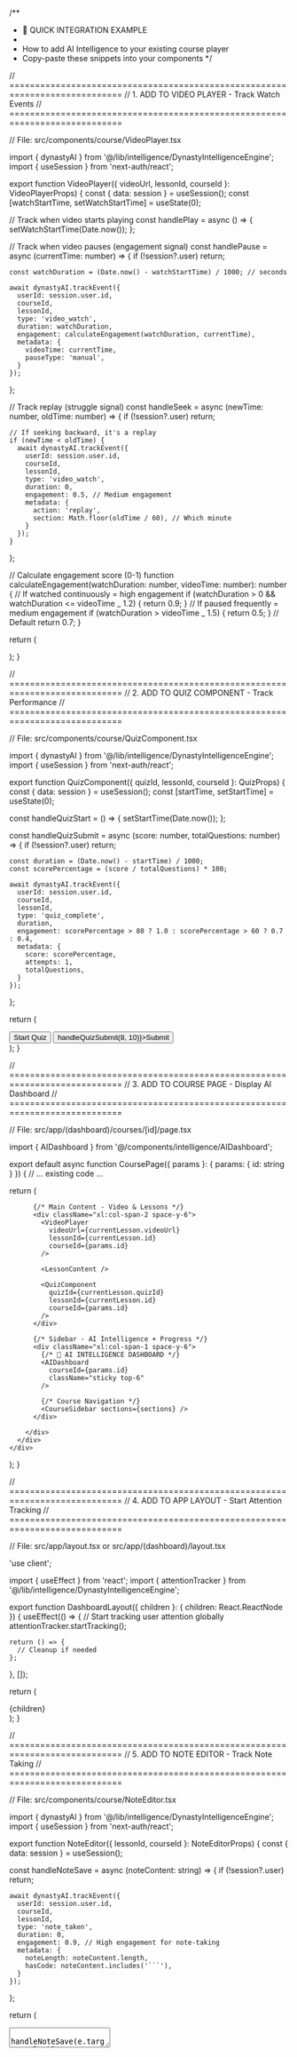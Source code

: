 /\*\*

- 🎯 QUICK INTEGRATION EXAMPLE
-
- How to add AI Intelligence to your existing course player
- Copy-paste these snippets into your components
  \*/

// ============================================================================
// 1. ADD TO VIDEO PLAYER - Track Watch Events
// ============================================================================

// File: src/components/course/VideoPlayer.tsx

import { dynastyAI } from '@/lib/intelligence/DynastyIntelligenceEngine';
import { useSession } from 'next-auth/react';

export function VideoPlayer({ videoUrl, lessonId, courseId }: VideoPlayerProps) {
const { data: session } = useSession();
const [watchStartTime, setWatchStartTime] = useState<number>(0);

// Track when video starts playing
const handlePlay = async () => {
setWatchStartTime(Date.now());
};

// Track when video pauses (engagement signal)
const handlePause = async (currentTime: number) => {
if (!session?.user) return;

    const watchDuration = (Date.now() - watchStartTime) / 1000; // seconds

    await dynastyAI.trackEvent({
      userId: session.user.id,
      courseId,
      lessonId,
      type: 'video_watch',
      duration: watchDuration,
      engagement: calculateEngagement(watchDuration, currentTime),
      metadata: {
        videoTime: currentTime,
        pauseType: 'manual',
      }
    });

};

// Track replay (struggle signal)
const handleSeek = async (newTime: number, oldTime: number) => {
if (!session?.user) return;

    // If seeking backward, it's a replay
    if (newTime < oldTime) {
      await dynastyAI.trackEvent({
        userId: session.user.id,
        courseId,
        lessonId,
        type: 'video_watch',
        duration: 0,
        engagement: 0.5, // Medium engagement
        metadata: {
          action: 'replay',
          section: Math.floor(oldTime / 60), // Which minute
        }
      });
    }

};

// Calculate engagement score (0-1)
function calculateEngagement(watchDuration: number, videoTime: number): number {
// If watched continuously = high engagement
if (watchDuration > 0 && watchDuration <= videoTime _ 1.2) {
return 0.9;
}
// If paused frequently = medium engagement
if (watchDuration > videoTime _ 1.5) {
return 0.5;
}
// Default
return 0.7;
}

return (
<div className="video-player">
<ReactPlayer
url={videoUrl}
onPlay={handlePlay}
onPause={handlePause}
onSeek={handleSeek}
// ... other props
/>
</div>
);
}

// ============================================================================
// 2. ADD TO QUIZ COMPONENT - Track Performance
// ============================================================================

// File: src/components/course/QuizComponent.tsx

import { dynastyAI } from '@/lib/intelligence/DynastyIntelligenceEngine';
import { useSession } from 'next-auth/react';

export function QuizComponent({ quizId, lessonId, courseId }: QuizProps) {
const { data: session } = useSession();
const [startTime, setStartTime] = useState<number>(0);

const handleQuizStart = () => {
setStartTime(Date.now());
};

const handleQuizSubmit = async (score: number, totalQuestions: number) => {
if (!session?.user) return;

    const duration = (Date.now() - startTime) / 1000;
    const scorePercentage = (score / totalQuestions) * 100;

    await dynastyAI.trackEvent({
      userId: session.user.id,
      courseId,
      lessonId,
      type: 'quiz_complete',
      duration,
      engagement: scorePercentage > 80 ? 1.0 : scorePercentage > 60 ? 0.7 : 0.4,
      metadata: {
        score: scorePercentage,
        attempts: 1,
        totalQuestions,
      }
    });

};

return (
<div className="quiz-container">
<button onClick={handleQuizStart}>Start Quiz</button>
<button onClick={() => handleQuizSubmit(8, 10)}>Submit</button>
</div>
);
}

// ============================================================================
// 3. ADD TO COURSE PAGE - Display AI Dashboard
// ============================================================================

// File: src/app/(dashboard)/courses/[id]/page.tsx

import { AIDashboard } from '@/components/intelligence/AIDashboard';

export default async function CoursePage({ params }: { params: { id: string } }) {
// ... existing code ...

return (
<div className="min-h-screen bg-dark-950">
<div className="container mx-auto px-4 py-8">
<div className="grid grid-cols-1 xl:grid-cols-3 gap-6">

          {/* Main Content - Video & Lessons */}
          <div className="xl:col-span-2 space-y-6">
            <VideoPlayer
              videoUrl={currentLesson.videoUrl}
              lessonId={currentLesson.id}
              courseId={params.id}
            />

            <LessonContent />

            <QuizComponent
              quizId={currentLesson.quizId}
              lessonId={currentLesson.id}
              courseId={params.id}
            />
          </div>

          {/* Sidebar - AI Intelligence + Progress */}
          <div className="xl:col-span-1 space-y-6">
            {/* 🧠 AI INTELLIGENCE DASHBOARD */}
            <AIDashboard
              courseId={params.id}
              className="sticky top-6"
            />

            {/* Course Navigation */}
            <CourseSidebar sections={sections} />
          </div>

        </div>
      </div>
    </div>

);
}

// ============================================================================
// 4. ADD TO APP LAYOUT - Start Attention Tracking
// ============================================================================

// File: src/app/layout.tsx or src/app/(dashboard)/layout.tsx

'use client';

import { useEffect } from 'react';
import { attentionTracker } from '@/lib/intelligence/DynastyIntelligenceEngine';

export function DashboardLayout({ children }: { children: React.ReactNode }) {
useEffect(() => {
// Start tracking user attention globally
attentionTracker.startTracking();

    return () => {
      // Cleanup if needed
    };

}, []);

return (
<div className="dashboard-layout">
{children}
</div>
);
}

// ============================================================================
// 5. ADD TO NOTE EDITOR - Track Note Taking
// ============================================================================

// File: src/components/course/NoteEditor.tsx

import { dynastyAI } from '@/lib/intelligence/DynastyIntelligenceEngine';
import { useSession } from 'next-auth/react';

export function NoteEditor({ lessonId, courseId }: NoteEditorProps) {
const { data: session } = useSession();

const handleNoteSave = async (noteContent: string) => {
if (!session?.user) return;

    await dynastyAI.trackEvent({
      userId: session.user.id,
      courseId,
      lessonId,
      type: 'note_taken',
      duration: 0,
      engagement: 0.9, // High engagement for note-taking
      metadata: {
        noteLength: noteContent.length,
        hasCode: noteContent.includes('```'),
      }
    });

};

return (
<textarea
onBlur={(e) => handleNoteSave(e.target.value)}
placeholder="Take notes..."
/>
);
}

// ============================================================================
// 6. DISPLAY PREDICTIONS INLINE
// ============================================================================

// File: src/components/course/SmartRecommendations.tsx

'use client';

import { useState, useEffect } from 'react';
import { Brain, Sparkles } from 'lucide-react';

export function SmartRecommendations({ courseId }: { courseId: string }) {
const [recommendations, setRecommendations] = useState<string[]>([]);

useEffect(() => {
async function fetchRecommendations() {
const res = await fetch(`/api/ai/predict-outcome?courseId=${courseId}`);
const data = await res.json();

      if (data.success) {
        setRecommendations(data.prediction.recommendations);
      }
    }

    fetchRecommendations();

}, [courseId]);

if (recommendations.length === 0) return null;

return (
<div className="glass-morphism rounded-lg p-4 mb-6">
<div className="flex items-center gap-2 mb-3">
<Brain className="w-5 h-5 text-purple-400" />
<h3 className="font-semibold text-white">AI Recommendations</h3>
<Sparkles className="w-4 h-4 text-yellow-400" />
</div>

      <ul className="space-y-2">
        {recommendations.slice(0, 3).map((rec, i) => (
          <li key={i} className="text-sm text-gray-300 flex items-start gap-2">
            <span className="text-purple-400">•</span>
            <span>{rec}</span>
          </li>
        ))}
      </ul>
    </div>

);
}

// Add to course page:
<SmartRecommendations courseId={params.id} />

// ============================================================================
// 7. INSTRUCTOR DASHBOARD - View Student Predictions
// ============================================================================

// File: src/app/(instructor)/courses/[id]/analytics/page.tsx

import { advancedMLEngine } from '@/lib/intelligence/server/AdvancedMLEngine';

export default async function CourseAnalytics({ params }: { params: { id: string } }) {
// Get all students in course
const enrollments = await prisma.course_enrollments.findMany({
where: { courseId: params.id },
include: { user: true },
});

// Get predictions for each student
const studentPredictions = await Promise.all(
enrollments.map(async (enrollment) => {
const prediction = await advancedMLEngine.predictStudentOutcome(
enrollment.userId,
params.id
);

      return {
        student: enrollment.user,
        prediction,
      };
    })

);

// Sort by intervention level (critical first)
const sortedByRisk = studentPredictions.sort((a, b) => {
const levels = { critical: 5, high: 4, medium: 3, low: 2, none: 1 };
return levels[b.prediction.interventionLevel] - levels[a.prediction.interventionLevel];
});

return (
<div className="container mx-auto p-6">
<h1 className="text-3xl font-bold text-white mb-6">Student Analytics</h1>

      <div className="grid gap-4">
        {sortedByRisk.map(({ student, prediction }) => (
          <div
            key={student.id}
            className={`glass-morphism rounded-lg p-4 border-l-4 ${
              prediction.interventionLevel === 'critical' ? 'border-red-500' :
              prediction.interventionLevel === 'high' ? 'border-orange-500' :
              prediction.interventionLevel === 'medium' ? 'border-yellow-500' :
              'border-green-500'
            }`}
          >
            <div className="flex items-center justify-between">
              <div>
                <h3 className="font-semibold text-white">{student.name}</h3>
                <p className="text-sm text-gray-400">{student.email}</p>
              </div>

              <div className="text-right">
                <div className="text-2xl font-bold text-white">
                  {Math.round(prediction.probability * 100)}%
                </div>
                <div className="text-xs text-gray-400">Risk Score</div>
              </div>
            </div>

            <div className="mt-3 flex flex-wrap gap-2">
              {prediction.recommendations.map((rec, i) => (
                <span key={i} className="text-xs bg-white/10 px-2 py-1 rounded text-gray-300">
                  {rec}
                </span>
              ))}
            </div>
          </div>
        ))}
      </div>
    </div>

);
}

// ============================================================================
// 8. BACKGROUND JOB - Auto-Interventions
// ============================================================================

// File: src/lib/jobs/ai-interventions.ts

import { advancedMLEngine } from '@/lib/intelligence/server/AdvancedMLEngine';
import { sendEmail } from '@/lib/email';

/\*\*

- Run daily to check all students and send interventions
  \*/
  export async function runDailyInterventions() {
  // Get all active enrollments
  const enrollments = await prisma.course_enrollments.findMany({
  where: {
  status: 'active',
  completedAt: null,
  },
  include: {
  user: true,
  course: true
  },
  });

for (const enrollment of enrollments) {
const prediction = await advancedMLEngine.predictStudentOutcome(
enrollment.userId,
enrollment.courseId
);

    // Send intervention if critical
    if (prediction.interventionLevel === 'critical') {
      await sendEmail({
        to: enrollment.user.email,
        subject: `We're here to help with ${enrollment.course.title}`,
        html: `
          <h2>Hey ${enrollment.user.name}!</h2>
          <p>We noticed you might be facing some challenges. Here's what can help:</p>
          <ul>
            ${prediction.recommendations.map(rec => `<li>${rec}</li>`).join('')}
          </ul>
          <p>Would you like to schedule a 1-on-1 support session?</p>
          <a href="https://yoursite.com/support">Get Help</a>
        `,
      });

      console.log(`✉️ Sent intervention to ${enrollment.user.email}`);
    }

}

console.log(`✅ Processed ${enrollments.length} students`);
}

// Run with cron job or Vercel Cron
// _/
export const config = {
schedule: '0 0 _ \* \*', // Daily at midnight
};

export default async function handler() {
await runDailyInterventions();
return new Response('OK');
}

// ============================================================================
// DONE! 🎉
// ============================================================================

/\*\*

- SUMMARY
-
- ✅ Track video watches (play/pause/seek)
- ✅ Track quiz performance
- ✅ Track note-taking
- ✅ Display AI Dashboard in sidebar
- ✅ Show inline recommendations
- ✅ Instructor analytics page
- ✅ Automated interventions
-
- Your Intelligence Engine is now FULLY INTEGRATED! 🚀
  \*/
